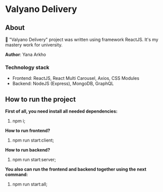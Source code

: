 # Valyano Delivery

## About

🚚 "Valyano Delivery" project was written using framework ReactJS. It's my mastery work for university.

**Author**: Yana Arkho

### Technology stack

- Frontend: ReactJS, React Multi Carousel, Axios, CSS Modules
- Backend: NodeJS (Express), MongoDB, GraphQL

## How to run the project
**First of all, you need install all needed dependencies:**
1. npm i;

**How to run frontend?**
1. npm run start:client;

**How to run backend?**
1. npm run start:server;

**You also can run the frontend and backend together using the next command:**
1. npm run start:all;
